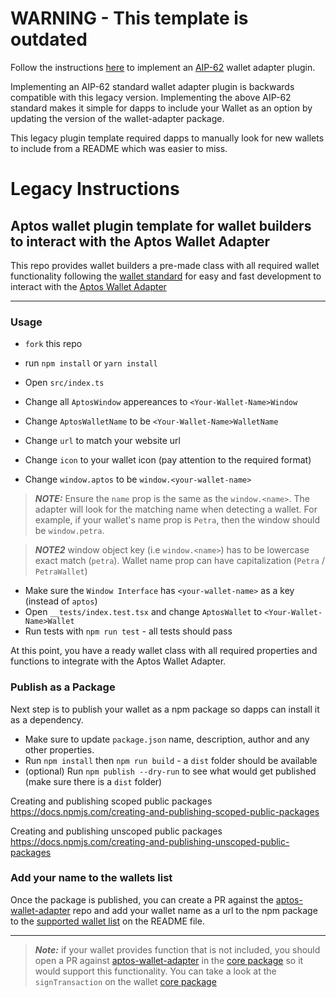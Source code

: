 # WARNING - This template is outdated
Follow the instructions [here](https://aptos.dev/integration/wallet-adapter-for-wallets/#aip-62-wallet-standard) to implement an [AIP-62](https://github.com/aptos-foundation/AIPs/blob/main/aips/aip-62.md) wallet adapter plugin.

Implementing an AIP-62 standard wallet adapter plugin is backwards compatible with this legacy version. Implementing the above AIP-62 standard makes it simple for dapps to include your Wallet as an option by updating the version of the wallet-adapter package. 

This legacy plugin template required dapps to manually look for new wallets to include from a README which was easier to miss.

# Legacy Instructions

## Aptos wallet plugin template for wallet builders to interact with the Aptos Wallet Adapter

This repo provides wallet builders a pre-made class with all required wallet functionality following the [wallet standard](https://aptos.dev/standards/wallets) for easy and fast development to interact with the [Aptos Wallet Adapter](https://github.com/aptos-labs/aptos-wallet-adapter)

---

### Usage

- `fork` this repo
- run `npm install` or `yarn install`
- Open `src/index.ts`
- Change all `AptosWindow` appereances to `<Your-Wallet-Name>Window`
- Change `AptosWalletName` to be `<Your-Wallet-Name>WalletName`
- Change `url` to match your website url
- Change `icon` to your wallet icon (pay attention to the required format)

- Change `window.aptos` to be `window.<your-wallet-name>`

> **_NOTE:_** Ensure the `name` prop is the same as the `window.<name>`. The adapter will look for the matching name when detecting a wallet. For example, if your wallet's name prop is `Petra`, then the window should be `window.petra`.

> **_NOTE2_** window object key (i.e `window.<name>`) has to be lowercase exact match (`petra`). Wallet name prop can have capitalization (`Petra` / `PetraWallet`)

- Make sure the `Window Interface` has `<your-wallet-name>` as a key (instead of `aptos`)
- Open `__tests/index.test.tsx` and change `AptosWallet` to `<Your-Wallet-Name>Wallet`
- Run tests with `npm run test` - all tests should pass

At this point, you have a ready wallet class with all required properties and functions to integrate with the Aptos Wallet Adapter.

### Publish as a Package

Next step is to publish your wallet as a npm package so dapps can install it as a dependency.

- Make sure to update `package.json` name, description, author and any other properties.
- Run `npm install` then `npm run build` - a `dist` folder should be available
- (optional) Run `npm publish --dry-run` to see what would get published (make sure there is a `dist` folder)

Creating and publishing scoped public packages
https://docs.npmjs.com/creating-and-publishing-scoped-public-packages

Creating and publishing unscoped public packages
https://docs.npmjs.com/creating-and-publishing-unscoped-public-packages

### Add your name to the wallets list

Once the package is published, you can create a PR against the [aptos-wallet-adapter](https://github.com/aptos-labs/aptos-wallet-adapter) repo and add your wallet name as a url to the npm package to the [supported wallet list](https://github.com/aptos-labs/aptos-wallet-adapter#supported-wallet-packages) on the README file.

---

> **_Note:_** if your wallet provides function that is not included, you should open a PR against [aptos-wallet-adapter](https://github.com/aptos-labs/aptos-wallet-adapter) in the [core package](https://github.com/aptos-labs/aptos-wallet-adapter/blob/main/packages/wallet-adapter-core/src/WalletCore.ts) so it would support this functionality.
> You can take a look at the `signTransaction` on the wallet [core package](https://github.com/aptos-labs/aptos-wallet-adapter/blob/main/packages/wallet-adapter-core/src/WalletCore.ts)

